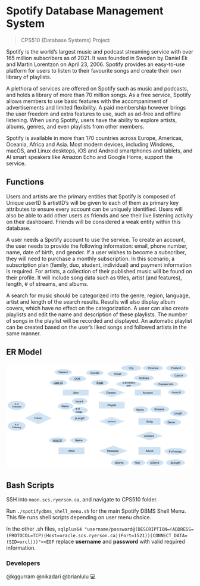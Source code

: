 # Spotify Database Management System
> CPS510 (Database Systems) Project
 
Spotify is the world’s largest music and podcast streaming service with over 165 million subscribers as of 2021. It was founded in Sweden by Daniel Ek and Martin Lorentzon on April 23, 2006. Spotify provides an easy-to-use platform for users to listen to their favourite songs and create their own library of playlists. 

A plethora of services are offered on Spotify such as music and podcasts, and holds a library of more than 70 million songs. As a free service, Spotify allows members to use basic features with the accompaniment of advertisements and limited flexibility. A paid membership however brings the user freedom and extra features to use, such as ad-free and offline listening. When using Spotify, users have the ability to explore artists, albums, genres, and even playlists from other members.

Spotify is available in more than 170 countries across Europe, Americas, Oceania, Africa and Asia. Most modern devices, including Windows, macOS, and Linux desktops, iOS and Android smartphones and tablets, and AI smart speakers like Amazon Echo and Google Home, support the service.

## Functions

Users and artists are the primary entities that Spotify is composed of. Unique userID & artistID’s will be given to each of them as primary key attributes to ensure every account can be uniquely identified. Users will also be able to add other users as friends and see their live listening activity on their dashboard. Friends will be considered a weak entity within this database.

A user needs a Spotify account to use the service. To create an account, the user needs to provide the following information: email, phone number, name, date of birth, and gender. If a user wishes to become a subscriber, they will need to purchase a monthly subscription. In this scenario, a subscription plan (family, duo, student, individual)  and payment information is required. For artists, a collection of their published music will be found on their profile. It will include song data such as titles, artist (and features), length, # of streams, and albums. 

A search for music should be categorized into the genre, region, language, artist and length of the search results. Results will also display album covers, which have no effect on the categorization. A user can also create playlists and edit the name and description of these playlists. The number of songs in the playlist will be recorded and displayed. An automatic playlist can be created based on the user’s liked songs and followed artists in the same manner.

## ER Model

![image](/ERModel.png)

## Bash Scripts

SSH into `moon.scs.ryerson.ca`, and navigate to CPS510 folder.

Run `./spotifydbms_shell_menu.sh` for the main Spotify DBMS Shell Menu. This file runs shell scripts depending on user menu choice.

In the other .sh files,
`sqlplus64 "username/password@(DESCRIPTION=(ADDRESS=(PROTOCOL=TCP)(Host=oracle.scs.ryerson.ca)(Port=1521))(CONNECT_DATA=(SID=orcl)))"<<EOF` replace **username** and **password** with valid required information.

### Developers

@kggurram @nikadari @brianlulu :computer: